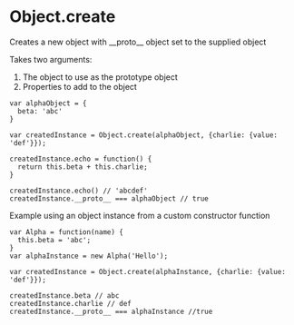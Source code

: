 # Object.create

Creates a new object with  \_\_proto\_\_ object set to the supplied object

Takes two arguments:

1. The object to use as the prototype object
2. Properties to add to the object

```
var alphaObject = {
  beta: 'abc'
}

var createdInstance = Object.create(alphaObject, {charlie: {value: 'def'}});

createdInstance.echo = function() {
  return this.beta + this.charlie;
}

createdInstance.echo() // 'abcdef'
createdInstance.__proto__ === alphaObject // true
```

Example using an object instance from a custom constructor function

```
var Alpha = function(name) {
  this.beta = 'abc';
}
var alphaInstance = new Alpha('Hello');

var createdInstance = Object.create(alphaInstance, {charlie: {value: 'def'}});

createdInstance.beta // abc
createdInstance.charlie // def
createdInstance.__proto__ === alphaInstance //true
```



